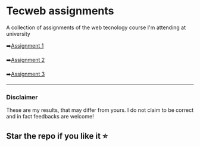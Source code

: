 # Tecweb assignments

A collection of assignments of the web tecnology course I'm attending at university

➡️[Assignment 1](/1_assignment/)

➡️[Assignment 2](/2_assignment/)

➡️[Assignment 3](/3_assignment/)

---
### Disclaimer
These are my results, that may differ from yours. I do not claim to be correct and in fact feedbacks are welcome!

Star the repo if you like it ⭐
---
